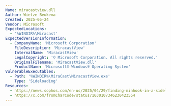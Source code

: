 ```yaml
---
Name: miracastview.dll
Author: Wietze Beukema
Created: 2025-05-24
Vendor: Microsoft
ExpectedLocations:
  - '%WINDIR%\Miracast'
ExpectedVersionInformation:
  - CompanyName: 'Microsoft Corporation'
    FileDescription: 'MiracastView'
    InternalName: 'MiracastView'
    LegalCopyright: '© Microsoft Corporation. All rights reserved.'
    OriginalFilename: 'MiracastView.dll'
    ProductName: 'Microsoft® Windows® Operating System'
VulnerableExecutables:
  - Path: '%WINDIR%\MiraCast\MiracastView.exe'
    Type: 'Sideloading'
Resources:
  - https://news.sophos.com/en-us/2025/04/29/finding-minhook-in-a-sideloading-attack-and-sweden-too/
  - https://x.com/fromCharCode/status/1030107346230423554
---
```


